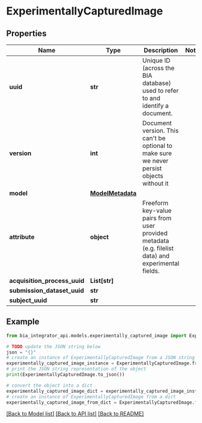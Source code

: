 # ExperimentallyCapturedImage


## Properties

Name | Type | Description | Notes
------------ | ------------- | ------------- | -------------
**uuid** | **str** | Unique ID (across the BIA database) used to refer to and identify a document. | 
**version** | **int** | Document version. This can&#39;t be optional to make sure we never persist objects without it | 
**model** | [**ModelMetadata**](ModelMetadata.md) |  | 
**attribute** | **object** | Freeform key-value pairs from user provided metadata (e.g. filelist data) and experimental fields. | 
**acquisition_process_uuid** | **List[str]** |  | 
**submission_dataset_uuid** | **str** |  | 
**subject_uuid** | **str** |  | 

## Example

```python
from bia_integrator_api.models.experimentally_captured_image import ExperimentallyCapturedImage

# TODO update the JSON string below
json = "{}"
# create an instance of ExperimentallyCapturedImage from a JSON string
experimentally_captured_image_instance = ExperimentallyCapturedImage.from_json(json)
# print the JSON string representation of the object
print(ExperimentallyCapturedImage.to_json())

# convert the object into a dict
experimentally_captured_image_dict = experimentally_captured_image_instance.to_dict()
# create an instance of ExperimentallyCapturedImage from a dict
experimentally_captured_image_from_dict = ExperimentallyCapturedImage.from_dict(experimentally_captured_image_dict)
```
[[Back to Model list]](../README.md#documentation-for-models) [[Back to API list]](../README.md#documentation-for-api-endpoints) [[Back to README]](../README.md)


